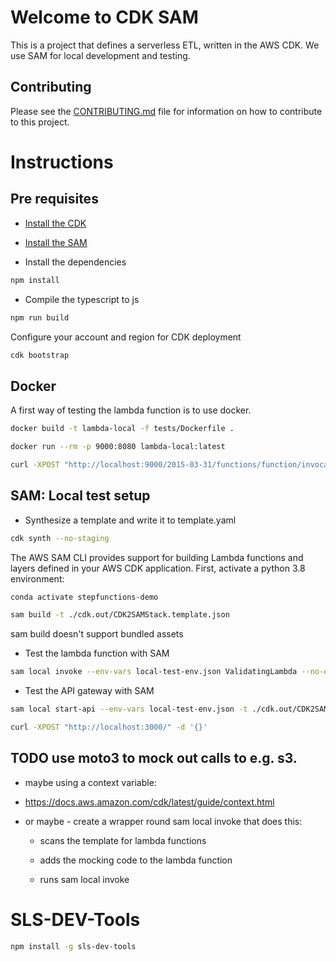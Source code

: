 # Welcome to CDK SAM

This is a project that defines a serverless ETL, written in the AWS CDK.
We use SAM for local development and testing.

## Contributing

Please see the [CONTRIBUTING.md](CONTRIBUTING.md) file for information on how to contribute to this project.

# Instructions

## Pre requisites

- [Install the CDK](https://docs.aws.amazon.com/cdk/v2/guide/getting_started.html)
- [Install the SAM](https://docs.aws.amazon.com/serverless-application-model/latest/developerguide/install-sam-cli.html)

- Install the dependencies

```bash
npm install
```

- Compile the typescript to js

```bash
npm run build
```

Configure your account and region for CDK deployment

```bash
cdk bootstrap
```

## Docker

A first way of testing the lambda function is to use docker.

```bash
docker build -t lambda-local -f tests/Dockerfile .
```

```bash
docker run --rm -p 9000:8080 lambda-local:latest
```

```bash
curl -XPOST "http://localhost:9000/2015-03-31/functions/function/invocations" -d '{}'
```

## SAM: Local test setup

- Synthesize a template and write it to template.yaml

```bash
cdk synth --no-staging
```

The AWS SAM CLI provides support for building Lambda functions and layers defined in your AWS CDK application.
First, activate a python 3.8 environment:

```bash
conda activate stepfunctions-demo
```

```bash
sam build -t ./cdk.out/CDK2SAMStack.template.json
```

sam build doesn't support bundled assets

- Test the lambda function with SAM

```bash
sam local invoke --env-vars local-test-env.json ValidatingLambda --no-event -t ./cdk.out/CDK2SAMStack.template.json
```

- Test the API gateway with SAM

```bash
sam local start-api --env-vars local-test-env.json -t ./cdk.out/CDK2SAMStack.template.json
```

```bash
curl -XPOST "http://localhost:3000/" -d '{}'
```


## TODO use moto3 to mock out calls to e.g. s3.

- maybe using a context variable:

- https://docs.aws.amazon.com/cdk/latest/guide/context.html

- or maybe - create a wrapper round sam local invoke that does this:

  - scans the template for lambda functions

  - adds the mocking code to the lambda function

  - runs sam local invoke

# SLS-DEV-Tools

```bash
npm install -g sls-dev-tools
```
